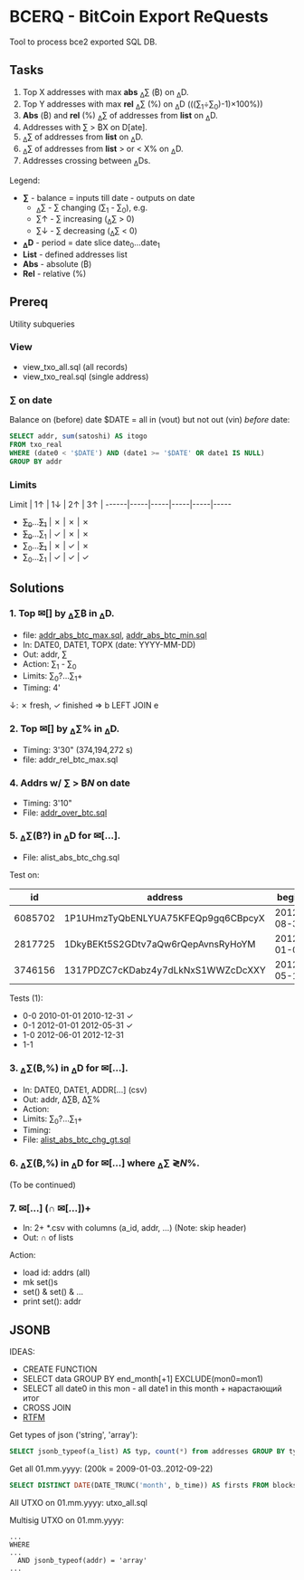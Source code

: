 # BCERQ - BitCoin Export ReQuests
Tool to process bce2 exported SQL DB.

## Tasks
1. Top X addresses with max **abs** <sub>&Delta;</sub>&sum; (&#x20BF;) on <sub>&Delta;</sub>D.
2. Top Y addresses with max **rel** <sub>&Delta;</sub>&sum; (%) on <sub>&Delta;</sub>D (((&sum;<sub>1</sub>÷&sum;<sub>0</sub>)-1)×100%))
3. **Abs** (&#x20BF;) and **rel** (%) <sub>&Delta;</sub>&sum; of addresses from **list** on <sub>&Delta;</sub>D.
4. Addresses with &sum; &gt; &#x20BF;X on D[ate].
5. <sub>&Delta;</sub>&sum; of addresses from **list** on <sub>&Delta;</sub>D.
6. <sub>&Delta;</sub>&sum; of addresses from **list** > or < X% on <sub>&Delta;</sub>D.
7. Addresses crossing between <sub>&Delta;</sub>Ds.

Legend:

- **&sum;** - balance = inputs till date - outputs on date
  - <sub>&Delta;</sub>&sum; - &sum; changing (&sum;<sub>1</sub> - &sum;<sub>0</sub>), e.g.
  - &sum;&uarr; - &sum; increasing (<sub>&Delta;</sub>&sum; > 0)
  - &sum;&darr; - &sum; decreasing (<sub>&Delta;</sub>&sum; < 0)
- **<sub>&Delta;</sub>D** - period = date slice date<sub>0</sub>&hellip;date<sub>1</sub>
- **List** - defined addresses list
- **Abs** - absolute (&#x20BF;)
- **Rel** - relative (%)

## Prereq

Utility subqueries

### View

- view_txo_all.sql (all records)
- view_txo_real.sql (single address)

### &sum; on date

Balance on (before) date $DATE = all in (vout) but not out (vin) *before* date:

```sql
SELECT addr, sum(satoshi) AS itogo
FROM txo_real
WHERE (date0 < '$DATE') AND (date1 >= '$DATE' OR date1 IS NULL)
GROUP BY addr
```

### Limits

Limit | 1&uarr; | 1&darr; | 2&uarr; | 3&uarr; |
------|-----|-----|-----|-----|-----
- <s>&sum;<sub>0</sub></s>&hellip;<s>&sum;<sub>1</sub></s> | &cross; | &cross; | &cross; 
- <s>&sum;<sub>0</sub></s>&hellip;&sum;<sub>1</sub> | &check; | &cross; | &cross;
- &sum;<sub>0</sub>&hellip;<s>&sum;<sub>1</sub></s> | &cross; | &check; | &cross;
- &sum;<sub>0</sub>&hellip;&sum;<sub>1</sub> | &check; | &check; | &check;

## Solutions

### 1. Top &#9993;[] by <sub>&Delta;</sub>&sum;&#x20BF; in <sub>&Delta;</sub>D.

- file: [addr_abs_btc_max.sql](sql/addr_abs_btc_max.sql), [addr_abs_btc_min.sql](sql/addr_abs_btc_min.sql)
- In: DATE0, DATE1, TOPX (date: YYYY-MM-DD)
- Out: addr, &sum;
- Action: &sum;<sub>1</sub> - &sum;<sub>0</sub>
- Limits: &sum;<sub>0</sub>?&hellip;&sum;<sub>1</sub>+
- Timing: 4'

&darr;: &cross; fresh, &check; finished => b LEFT JOIN e

### 2. Top &#9993;[] by <sub>&Delta;</sub>&sum;% in <sub>&Delta;</sub>D.

- Timing: 3'30" (374,194,272 s)
- file: addr_rel_btc_max.sql

### 4. Addrs w/ &sum; > &#x20BF;_N_ on date

- Timing: 3'10"
- File: [addr_over_btc.sql](sql/addr_over_btc.sql)

### 5. <sub>&Delta;</sub>&sum;(&#x20BF;?) in <sub>&Delta;</sub>D for &#9993;[&hellip;].

- File: alist_abs_btc_chg.sql

Test on:

id | address | begin | end | txs
---|---|---|---|---
6085702 | 1P1UHmzTyQbENLYUA75KFEQp9gq6CBpcyX | 2012-08-31 | 2012-09-01 | 2
2817725 | 1DkyBEKt5S2GDtv7aQw6rQepAvnsRyHoYM | 2012-01-09 | 2020-09-01 | 765
3746156 | 1317PDZC7cKDabz4y7dLkNxS1WWZcDcXXY | 2012-05-14 | 2016-06-21 | 227

Tests (1):

- 0-0 2010-01-01 2010-12-31 &check;
- 0-1 2012-01-01 2012-05-31 &check;
- 1-0 2012-06-01 2012-12-31
- 1-1 

### 3. <sub>&Delta;</sub>&sum;(&#x20BF;,%) in <sub>&Delta;</sub>D for &#9993;[&hellip;].

- In: DATE0, DATE1, ADDR\[&hellip;] (csv)
- Out: addr, &Delta;&sum;&#x20BF;, &Delta;&sum;%
- Action:
- Limits: &sum;<sub>0</sub>?&hellip;&sum;<sub>1</sub>+
- Timing:
- File: [alist_abs_btc_chg_gt.sql](sql/alist_abs_btc_chg_gt.sql)

### 6. <sub>&Delta;</sub>&sum;(&#x20BF;,%) in <sub>&Delta;</sub>D for &#9993;[&hellip;] where <sub>&Delta;</sub>&sum; &gl;_N_%.

(To be continued)

### 7. &#9993;[&hellip;] \(&cap; &#9993;[&hellip;])+

- In: 2+ *.csv with columns (a_id, addr, &hellip;) (Note: skip header)
- Out: &cap; of lists

Action:

- load id: addrs (all)
- mk set()s
- set() & set() & &hellip;
- print set(): addr

## JSONB

IDEAS:

- CREATE FUNCTION
- SELECT data GROUP BY end_month[+1] EXCLUDE(mon0=mon1)
- SELECT all date0 in this mon - all date1 in this month + нарастающий итог
- CROSS JOIN
- [RTFM](https://postgrespro.ru/docs/postgresql/12/queries-with)

Get types of json ('string', 'array'):

```sql
SELECT jsonb_typeof(a_list) AS typ, count(*) from addresses GROUP BY typ ORDER BY typ DESC;
```

Get all 01.mm.yyyy:
(200k = 2009-01-03..2012-09-22)

```sql
SELECT DISTINCT DATE(DATE_TRUNC('month', b_time)) AS firsts FROM blocks ORDER BY firsts ASC;
```


All UTXO on 01.mm.yyyy: utxo_all.sql

Multisig UTXO on 01.mm.yyyy:

```
...
WHERE
...
  AND jsonb_typeof(addr) = 'array'
...
```
